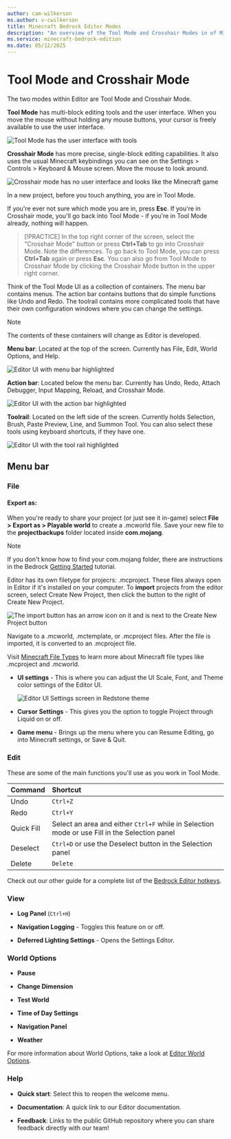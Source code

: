 ```yaml
---
author: cam-wilkerson
ms.author: v-cwilkerson
title: Minecraft Bedrock Editor Modes
description: "An overview of the Tool Mode and Crosshair Modes in of Minecraft Bedrock Editor"
ms.service: minecraft-bedrock-edition
ms.date: 05/12/2025
---
```


# Tool Mode and Crosshair Mode

The two modes within Editor are Tool Mode and Crosshair Mode.

**Tool Mode** has multi-block editing tools and the user interface. When you move the mouse without holding any mouse buttons, your cursor is freely available to use the user interface.

![Tool Mode has the user interface with tools](Media/editor_overview_parts_not_labeled.png)

**Crosshair Mode** has more precise, single-block editing capabilities. It also uses the usual Minecraft keybindings you can see on the Settings > Controls > Keyboard & Mouse screen. Move the mouse to look around.

![Crosshair mode has no user interface and looks like the Minecraft game](Media/editor_overview_crosshair_mode.png)

In a new project, before you touch anything, you are in Tool Mode.

If you're ever not sure which mode you are in, press **Esc**. If you're in Crosshair mode, you'll go back into Tool Mode - if you're in Tool Mode already, nothing will happen.

> [!PRACTICE]
> In the top right corner of the screen, select the "Crosshair Mode" button or press **Ctrl+Tab** to go into Crosshair Mode. Note the differences. To go back to Tool Mode, you can press **Ctrl+Tab** again or press **Esc**. You can also go from Tool Mode to Crosshair Mode by clicking the Crosshair Mode button in the upper right corner.

Think of the Tool Mode UI as a collection of containers. The menu bar contains menus. The action bar contains buttons that do simple functions like Undo and Redo. The toolrail contains more complicated tools that have their own configuration windows where you can change the settings.

> [!NOTE]
> The contents of these containers will change as Editor is developed.

**Menu bar**: Located at the top of the screen. Currently has File, Edit, World Options, and Help.

![Editor UI with menu bar highlighted](Media/editor_overview_menu_bar.png)

**Action bar**: Located below the menu bar. Currently has Undo, Redo, Attach Debugger, Input Mapping, Reload, and Crosshair Mode.

![Editor UI with the action bar highlighted](Media/editor_overview_action_bar.png)

**Toolrail**: Located on the left side of the screen. Currently holds Selection, Brush, Paste Preview, Line, and Summon Tool. You can also select these tools using keyboard shortcuts, if they have one.

![Editor UI with the tool rail highlighted](Media/editor_overview_tool_rail.png)

## Menu bar

### File

#### Export as:
When you're ready to share your project (or just see it in-game) select **File > Export as > Playable world** to create a .mcworld file. Save your new file to the **projectbackups** folder located inside **com.mojang**.

> [!NOTE]
> If you don't know how to find your com.mojang folder, there are instructions in the Bedrock [Getting Started](../GettingStarted.md) tutorial.

Editor has its own filetype for projecrs: .mcproject. These files always open in Editor if it's installed on your computer. To **import** projects from the editor screen, select Create New Project, then click the button to the right of Create New Project.

![The import button has an arrow icon on it and is next to the Create New Project button](Media/editor_overview_import_button.png)

Navigate to a .mcworld, .mctemplate, or .mcproject files.
After the file is imported, it is converted to an .mcproject file.

Visit [Minecraft File Types](../MinecraftFileExtensions.md) to learn more about Minecraft file types like .mcproject and .mcworld.

- **UI settings** - This is where you can adjust the UI Scale, Font, and Theme color settings of the Editor UI.

  ![Editor UI Settings screen in Redstone theme](Media/editor_overview_ui_settings_redstone.png)

- **Cursor Settings** - This gives you the option to toggle Project through Liquid on or off.

- **Game menu** - Brings up the menu where you can Resume Editing, go into Minecraft settings, or Save & Quit.

### Edit

These are some of the main functions you'll use as you work in Tool Mode.

|Command  |Shortcut  |
|:-------|:---------|
| Undo | `Ctrl+Z` |
| Redo | `Ctrl+Y` |
| Quick Fill | Select an area and either `Ctrl+F` while in Selection mode or use Fill in the Selection panel |
| Deselect | `Ctrl+D` or use the Deselect button in the Selection panel |
| Delete | `Delete` |

Check out our other guide for a complete list of the [Bedrock Editor hotkeys](EditorKeyboardInputs.md).


### View

- **Log Panel** (`Ctrl+H`)

- **Navigation Logging** - Toggles this feature on or off.

- **Deferred Lighting Settings** - Opens the Settings Editor.


### World Options

- **Pause**

- **Change Dimension**

- **Test World** 

- **Time of Day Settings**

- **Navigation Panel**

- **Weather**

For more information about World Options, take a look at [Editor World Options](EditorWorldOptions.md).


### Help

- **Quick start**:  Select this to reopen the welcome menu.

- **Documentation**: A quick link to our Editor documentation.

- **Feedback**: Links to the public GitHub repository where you can share feedback directly with our team!
